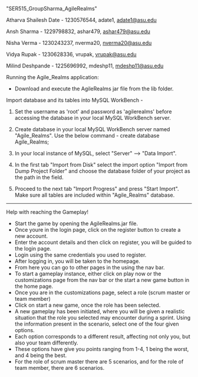 "SER515_GroupSharma_AgileRealms"


Atharva Shailesh Date - 1230576544, adate1, adate1@asu.edu


Ansh Sharma - 1229798832, ashar479, ashar479@asu.edu


Nisha Verma - 1230243237, nverma20, nverma20@asu.edu


Vidya Rupak - 1230628336, vrupak, vrupak@asu.edu


Milind Deshpande - 1225696992, mdeshp11, mdeshp11@asu.edu


Running the Agile_Realms application:

- Download and execute the AgileRealms jar file from the lib folder.


Import database and its tables into MySQL WorkBench - 

1. Set the username as 'root' and password as 'agilerealms' before accessing the database in your local MySQL WorkBench server.
   
2. Create database in your local MySQL WorkBench server named "Agile_Realms".
   Use the below command -
   create database Agile_Realms;

3. In your local instance of MySQL, select "Server" --> "Data Import".

4. In the first tab "Import from Disk" select the import option "Import from Dump Project Folder" and choose the database folder of your project as the path in the field.

5. Proceed to the next tab "Import Progress" and press "Start Import". Make sure all tables are included within "Agile_Realms" database.

---------------------------------------------------------------------------------------------------------------------------------------------------------------------------
Help with reaching the Gameplay!
- Start the game by opening the AgileRealms.jar file.
- Once youre in the login page, click on the register button to create a new account.
- Enter the account details and then click on register, you will be guided to the login page.
- Login using the same credentials you used to register.
- After logging in, you will be taken to the homepage.
- From here you can go to other pages in the using the nav bar.
- To start a gameplay instance, either click on play now or the customizations page from
  the nav bar or the start a new game button in the home page.
- Once you are in the customizations page, select a role (scrum master or team member)
- Click on start a new game, once the role has been selected.
- A new gameplay has been initiated, where you will be given a realistic situation that
  the role you selected may encounter during a sprint. Using the information present in the
  scenario, select one of the four given options.
- Each option corresponds to a different result, affecting not only you, but also your team
  differently.
- These options have give you points ranging from 1-4, 1 being the worst, and 4 being the best.
- For the role of scrum master there are 5 scenarios, and for the role of team member, there are
  6 scenarios.

